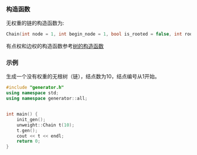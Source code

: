 ### 构造函数

无权重的链的构造函数为:

```cpp
Chain(int node = 1, int begin_node = 1, bool is_rooted = false, int root = 1)
```

有点权和边权的构造函数参考[树的构造函数](/user/rand_tree/basic_tree_graph.md#构造函数)

### 示例

生成一个没有权重的无根树（链），结点数为$10$，结点编号从$1$开始。

```cpp
#include "generator.h"
using namespace std;
using namespace generator::all;


int main() {
    init_gen();
    unweight::Chain t(10);
    t.gen();
    cout << t << endl;
    return 0;
}
```

